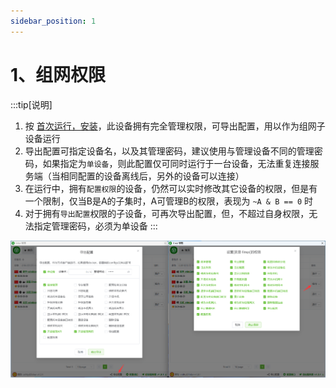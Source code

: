 ```yaml
---
sidebar_position: 1
---
```


# 1、组网权限

:::tip[说明]
1. 按 <a href="../2、首次运行/2.1、安装">首次运行，安装</a>，此设备拥有完全管理权限，可导出配置，用以作为组网子设备运行
2. 导出配置可指定设备名，以及其管理密码，建议使用与管理设备不同的管理密码，如果指定为`单设备`，则此配置仅可同时运行于一台设备，无法重复连接服务端（当相同配置的设备离线后，另外的设备可以连接）
3. 在运行中，拥有`配置权限`的设备，仍然可以实时修改其它设备的权限，但是有一个限制，仅当B是A的子集时，A可管理B的权限，表现为 `~A & B == 0` 时
4. 对于拥有`导出配置`权限的子设备，可再次导出配置，但，不超过自身权限，无法指定管理密码，必须为单设备
:::

![Docusaurus Plushie](./img/access.png)